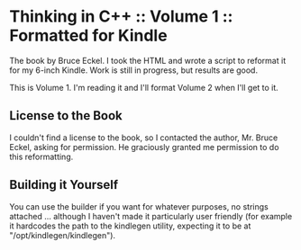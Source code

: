 # Thinking in C++ :: Volume 1 :: Formatted for Kindle

The book by Bruce Eckel. I took the HTML and wrote a script to
reformat it for my 6-inch Kindle. Work is still in progress, but
results are good.

This is Volume 1. I'm reading it and I'll format Volume 2 when I'll
get to it.

## License to the Book

I couldn't find a license to the book, so I contacted the author,
Mr. Bruce Eckel, asking for permission. He graciously granted me
permission to do this reformatting.

## Building it Yourself

You can use the builder if you want for whatever purposes, no strings
attached ... although I haven't made it particularly user friendly
(for example it hardcodes the path to the kindlegen utility, expecting
it to be at "/opt/kindlegen/kindlegen").

